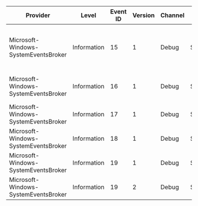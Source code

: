 Provider                              |  Level        |  Event ID  |  Version  |  Channel  |  Task      |  Opcode            |  Keyword          |  Message
--------------------------------------|---------------|------------|-----------|-----------|------------|--------------------|-------------------|----------------------------------------------------------------------------------------------------------------------
Microsoft-Windows-SystemEventsBroker  |  Information  |  15        |  1        |  Debug    |  SebEvent  |  Create            |  Trace SEB Event  |  SystemEventsBroker CreateEvent called for Event ID {BrokeredEventId}; UserSID: {UserSID} with Event Type {EventType}
Microsoft-Windows-SystemEventsBroker  |  Information  |  16        |  1        |  Debug    |  SebEvent  |  Delete            |  Trace SEB Event  |  SystemEventsBroker DeleteEvent called for Event ID {BrokeredEventId}
Microsoft-Windows-SystemEventsBroker  |  Information  |  17        |  1        |  Debug    |  SebEvent  |  Signal            |  Trace SEB Event  |  SystemEventsBroker SignalEvent for Event ID {BrokeredEventId}
Microsoft-Windows-SystemEventsBroker  |  Information  |  18        |  1        |  Debug    |  SebEvent  |  Drop              |  Trace SEB Event  |  SystemEventsBroker DropEvent for Event ID {BrokeredEventId}
Microsoft-Windows-SystemEventsBroker  |  Information  |  19        |  1        |  Debug    |  SebEvent  |  SessionConnected  |  Trace SEB Event  |  SystemEventsBroker SessionConnectedEvent; SessionID: {SessionID}
Microsoft-Windows-SystemEventsBroker  |  Information  |  19        |  2        |  Debug    |  SebEvent  |  SessionConnected  |  Trace SEB Event  |  SystemEventsBroker SessionConnectedEvent; SessionID: {SessionID}